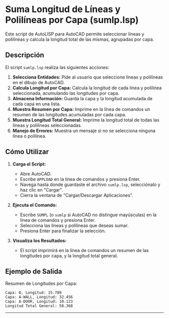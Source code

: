 # Suma Longitud de Líneas y Polilíneas por Capa (sumlp.lsp)

Este script de AutoLISP para AutoCAD permite seleccionar líneas y polilíneas y calcula la longitud total de las mismas, agrupadas por capa.

## Descripción

El script `sumlp.lsp` realiza las siguientes acciones:

1.  **Selecciona Entidades:** Pide al usuario que seleccione líneas y polilíneas en el dibujo de AutoCAD.
2.  **Calcula Longitud por Capa:** Calcula la longitud de cada línea y polilínea seleccionada, acumulando las longitudes por capa.
3.  **Almacena Información:** Guarda la capa y la longitud acumulada de cada capa en una lista.
4.  **Muestra Resumen por Capa:** Imprime en la línea de comandos un resumen de las longitudes acumuladas por cada capa.
5.  **Muestra Longitud Total General:** Imprime la longitud total de todas las líneas y polilíneas seleccionadas.
6.  **Manejo de Errores:** Muestra un mensaje si no se selecciona ninguna línea o polilínea.

## Cómo Utilizar

1.  **Carga el Script:**
    *   Abre AutoCAD.
    *   Escribe `APPLOAD` en la línea de comandos y presiona Enter.
    *   Navega hasta donde guardaste el archivo `sumlp.lsp`, selecciónalo y haz clic en "Cargar".
    *   Cierra la ventana de "Cargar/Descargar Aplicaciones".

2.  **Ejecuta el Comando:**
    *   Escribe `SUMPL` (o `sumlp` si AutoCAD no distingue mayúsculas) en la línea de comandos y presiona Enter.
    *   Selecciona las líneas y polilíneas que deseas sumar.
    *   Presiona Enter para finalizar la selección.

3.  **Visualiza los Resultados:**
    *   El script imprimirá en la línea de comandos un resumen de las longitudes por capa, y la longitud total general.

## Ejemplo de Salida

Resumen de Longitudes por Capa:
```
Capa: 0, Longitud: 15.789
Capa: A-WALL, Longitud: 32.456
Capa: A-DOOR, Longitud: 10.123
Longitud Total General: 58.368
```

---

